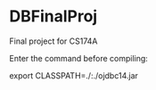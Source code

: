 DBFinalProj
===========

Final project for CS174A

Enter the command before compiling:

export CLASSPATH=./:./ojdbc14.jar
